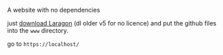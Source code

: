 A website with no dependencies

just [download Laragon](https://laragon.org/download/) (dl older v5 for no licence) and put the github files into the `www` directory.

go to `https://localhost/`